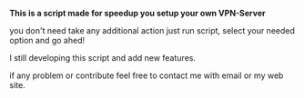 **This is a script made for speedup you setup your own VPN-Server**

you don't need take any additional action just run script, select your needed option and go ahed!

I still developing this script and add new features.

if any problem or contribute feel free to contact me with email or my web site.




